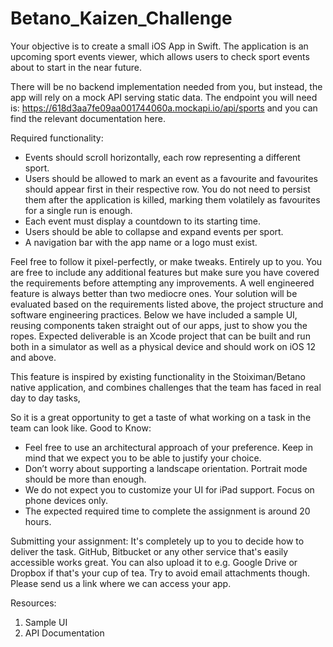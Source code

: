 # Betano_Kaizen_Challenge

Your objective is to create a small iOS App in Swift. The application is an upcoming sport events viewer, which allows users to check sport events about to start in the near future.

There will be no backend implementation needed from you, but instead, the app will rely on a mock API serving static data. The endpoint you will need is: https://618d3aa7fe09aa001744060a.mockapi.io/api/sports
and you can find the relevant documentation here.

Required functionality:
- Events should scroll horizontally, each row representing a different sport.
- Users should be allowed to mark an event as a favourite and favourites should appear first in their respective row. You do not need to persist them after the application is killed, marking them volatilely as favourites for a single run is
enough.
- Each event must display a countdown to its starting time.
- Users should be able to collapse and expand events per sport.
- A navigation bar with the app name or a logo must exist.

Feel free to follow it pixel-perfectly, or make tweaks. Entirely up to you. You are free to include any additional features but make sure you have covered the requirements before attempting any improvements. A well engineered feature is always better than two mediocre ones. Your solution will be evaluated based on the requirements listed above, the project structure and software engineering practices.
Below we have included a sample UI, reusing components taken straight out of our apps, just to show you the ropes.
Expected deliverable is an Xcode project that can be built and run both in a simulator as well as a physical device and should work on iOS 12 and above.

This feature is inspired by existing functionality in the Stoiximan/Betano native application, and combines challenges that the team has faced in real day to day tasks,
   
So it is a great opportunity to get a taste of what working on a task in the team can look like.
Good to Know:
- Feel free to use an architectural approach of your preference. Keep in mind that we expect you to be able to justify your choice.
- Don’t worry about supporting a landscape orientation. Portrait mode should be more than enough.
- We do not expect you to customize your UI for iPad support. Focus on phone devices only.
- The expected required time to complete the assignment is around 20 hours.

Submitting your assignment:
It's completely up to you to decide how to deliver the task. GitHub, Bitbucket or any other service that's easily accessible works great. You can also upload it to e.g. Google Drive or Dropbox if that's your cup of tea. Try to avoid email attachments though. Please send us a link where we can access your app.

  Resources:
1. Sample UI
2. API Documentation